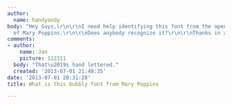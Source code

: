 ```yaml
---
author:
  name: handyandy
body: "Hey Guys,\r\n\r\nI need help identifying this font from the opening titles
  of Mary Poppins.\r\n\r\nDoes anybody recognize it?\r\n\r\nThanks in advance!"
comments:
- author:
    name: Jan
    picture: 112311
  body: "That\u2019s hand lettered."
  created: '2013-07-01 21:48:35'
date: '2013-07-01 20:31:28'
title: What is this bubbly font from Mary Poppins

---
```

